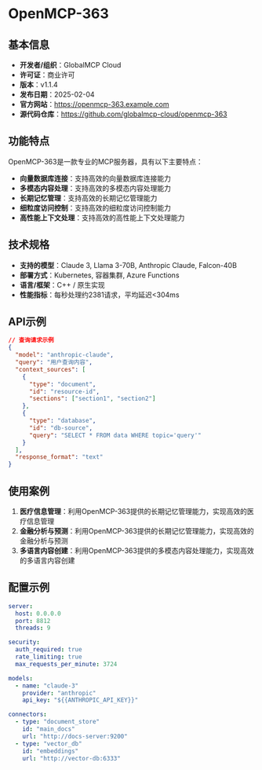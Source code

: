 # OpenMCP-363

## 基本信息

- **开发者/组织**：GlobalMCP Cloud
- **许可证**：商业许可
- **版本**：v1.1.4
- **发布日期**：2025-02-04
- **官方网站**：https://openmcp-363.example.com
- **源代码仓库**：https://github.com/globalmcp-cloud/openmcp-363

## 功能特点

OpenMCP-363是一款专业的MCP服务器，具有以下主要特点：

- **向量数据库连接**：支持高效的向量数据库连接能力
- **多模态内容处理**：支持高效的多模态内容处理能力
- **长期记忆管理**：支持高效的长期记忆管理能力
- **细粒度访问控制**：支持高效的细粒度访问控制能力
- **高性能上下文处理**：支持高效的高性能上下文处理能力


## 技术规格

- **支持的模型**：Claude 3, Llama 3-70B, Anthropic Claude, Falcon-40B
- **部署方式**：Kubernetes, 容器集群, Azure Functions
- **语言/框架**：C++ / 原生实现
- **性能指标**：每秒处理约2381请求，平均延迟<304ms

## API示例

```json
// 查询请求示例
{
  "model": "anthropic-claude",
  "query": "用户查询内容",
  "context_sources": [
    {
      "type": "document",
      "id": "resource-id",
      "sections": ["section1", "section2"]
    },
    {
      "type": "database",
      "id": "db-source",
      "query": "SELECT * FROM data WHERE topic='query'"
    }
  ],
  "response_format": "text"
}
```

## 使用案例

1. **医疗信息管理**：利用OpenMCP-363提供的长期记忆管理能力，实现高效的医疗信息管理
2. **金融分析与预测**：利用OpenMCP-363提供的长期记忆管理能力，实现高效的金融分析与预测
3. **多语言内容创建**：利用OpenMCP-363提供的多模态内容处理能力，实现高效的多语言内容创建


## 配置示例

```yaml
server:
  host: 0.0.0.0
  port: 8812
  threads: 9

security:
  auth_required: true
  rate_limiting: true
  max_requests_per_minute: 3724

models:
  - name: "claude-3"
    provider: "anthropic"
    api_key: "${{ANTHROPIC_API_KEY}}"

connectors:
  - type: "document_store"
    id: "main_docs"
    url: "http://docs-server:9200"
  - type: "vector_db"
    id: "embeddings"
    url: "http://vector-db:6333"
```